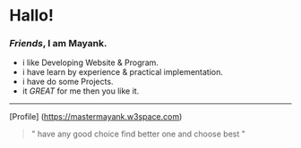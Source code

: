 # Hallo!

### *Friends*, I am **Mayank**.
 
- i like Developing Website & Program.
- i have learn by experience & practical implementation.
- i have do some Projects.
- it _GREAT_ for me then you like it.

---

[Profile] (https://mastermayank.w3space.com)

> " have any good choice find better one and choose best "

